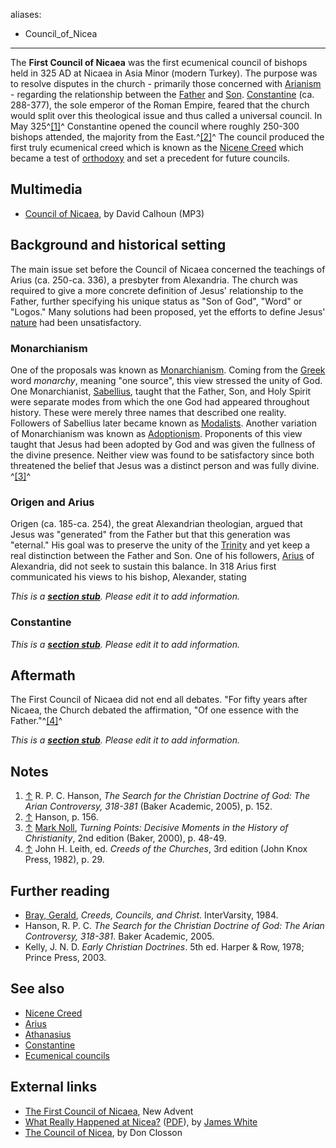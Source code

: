 aliases:
- Council_of_Nicea
---
The **First Council of Nicaea** was the first ecumenical council of
bishops held in 325 AD at Nicaea in Asia Minor (modern Turkey). The
purpose was to resolve disputes in the church - primarily those
concerned with [Arianism](Arianism "Arianism") - regarding the
relationship between the [Father](God_the_Father "God the Father")
and [Son](Son_of_God "Son of God").
[Constantine](Constantine "Constantine") (ca. 288-377), the sole
emperor of the Roman Empire, feared that the church would split
over this theological issue and thus called a universal council. In
May 325^[[1]](#note-0)^ Constantine opened the council where
roughly 250-300 bishops attended, the majority from the
East.^[[2]](#note-1)^ The council produced the first truly
ecumenical creed which is known as the
[Nicene Creed](Nicene_Creed "Nicene Creed") which became a test of
[orthodoxy](Orthodoxy "Orthodoxy") and set a precedent for future
councils.

## Multimedia

-   [Council of Nicaea](http://covenantseminary.inmotionhosting.com/CH310_Lecture_12.mp3),
    by David Calhoun (MP3)
	
## Background and historical setting

The main issue set before the Council of Nicaea concerned the
teachings of Arius (ca. 250-ca. 336), a presbyter from Alexandria.
The church was required to give a more concrete definition of
Jesus' relationship to the Father, further specifying his unique
status as "Son of God", "Word" or "Logos." Many solutions had been
proposed, yet the efforts to define Jesus'
[nature](Nature "Nature") had been unsatisfactory.

### Monarchianism

One of the proposals was known as
[Monarchianism](index.php?title=Monarchianism&action=edit&redlink=1 "Monarchianism (page does not exist)").
Coming from the [Greek](Greek "Greek") word *monarchy*, meaning
"one source", this view stressed the unity of God. One
Monarchianist,
[Sabellius](index.php?title=Sabellius&action=edit&redlink=1 "Sabellius (page does not exist)"),
taught that the Father, Son, and Holy Spirit were separate modes
from which the one God had appeared throughout history. These were
merely three names that described one reality. Followers of
Sabellius later became known as [Modalists](Modalism "Modalism").
Another variation of Monarchianism was known as
[Adoptionism](Adoptionism "Adoptionism"). Proponents of this view
taught that Jesus had been adopted by God and was given the
fullness of the divine presence. Neither view was found to be
satisfactory since both threatened the belief that Jesus was a
distinct person and was fully divine. ^[[3]](#note-2)^

### Origen and Arius

Origen (ca. 185-ca. 254), the great Alexandrian theologian, argued
that Jesus was "generated" from the Father but that this generation
was "eternal." His goal was to preserve the unity of the
[Trinity](Trinity "Trinity") and yet keep a real distinction
between the Father and Son. One of his followers,
[Arius](Arius "Arius") of Alexandria, did not seek to sustain this
balance. In 318 Arius first communicated his views to his bishop,
Alexander, stating

*This is a **[section stub](http://www.theopedia.com/Category:Theopedia_sectionstubs "Category:Theopedia sectionstubs")**. Please edit it to add information.*
### Constantine

*This is a **[section stub](http://www.theopedia.com/Category:Theopedia_sectionstubs "Category:Theopedia sectionstubs")**. Please edit it to add information.*
## Aftermath

The First Council of Nicaea did not end all debates. "For fifty
years after Nicaea, the Church debated the affirmation, "Of one
essence with the Father."^[[4]](#note-3)^

*This is a **[section stub](http://www.theopedia.com/Category:Theopedia_sectionstubs "Category:Theopedia sectionstubs")**. Please edit it to add information.*
## Notes

1.  [↑](#ref-0) R. P. C. Hanson,
    *The Search for the Christian Doctrine of God: The Arian Controversy, 318-381*
    (Baker Academic, 2005), p. 152.
2.  [↑](#ref-1) Hanson, p. 156.
3.  [↑](#ref-2) [Mark Noll](Mark_Noll "Mark Noll"),
    *Turning Points: Decisive Moments in the History of Christianity*,
    2nd edition (Baker, 2000), p. 48-49.
4.  [↑](#ref-3) John H. Leith, ed. *Creeds of the Churches*, 3rd
    edition (John Knox Press, 1982), p. 29.

## Further reading

-   [Bray, Gerald](Gerald_Bray "Gerald Bray"),
    *Creeds, Councils, and Christ*. InterVarsity, 1984.
-   Hanson, R. P. C.
    *The Search for the Christian Doctrine of God: The Arian Controversy, 318-381*.
    Baker Academic, 2005.
-   Kelly, J. N. D. *Early Christian Doctrines*. 5th ed. Harper &
    Row, 1978; Prince Press, 2003.

## See also

-   [Nicene Creed](Nicene_Creed "Nicene Creed")
-   [Arius](Arius "Arius")
-   [Athanasius](Athanasius "Athanasius")
-   [Constantine](Constantine "Constantine")
-   [Ecumenical councils](Ecumenical_councils "Ecumenical councils")

## External links

-   [The First Council of Nicaea](http://www.newadvent.org/cathen/11044a.htm),
    New Advent
-   [What Really Happened at Nicea?](http://www.douknow.net/jw_nicea.htm)
    ([PDF](http://www.equip.org/PDF/DN206.pdf)), by
    [James White](James_White "James White")
-   [The Council of Nicea](http://www.probe.org/content/view/790/91/),
    by Don Closson



